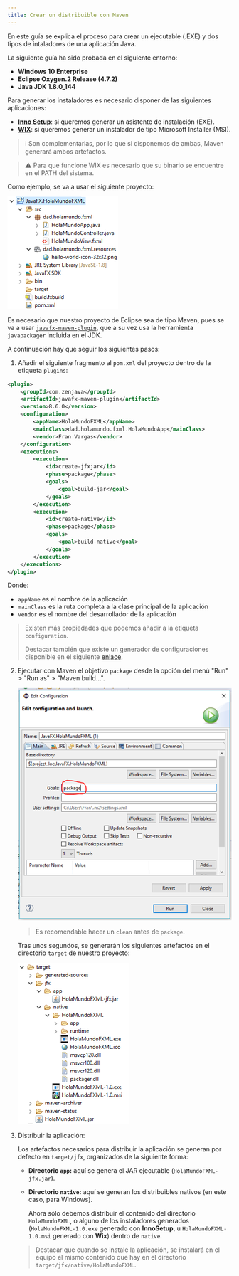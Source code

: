 ```yaml
---
title: Crear un distribuible con Maven
---
```


En este guía se explica el proceso para crear un ejecutable (.EXE) y dos tipos de intaladores de una aplicación Java.

La siguiente guía ha sido probada en el siguiente entorno:

* **Windows 10 Enterprise**
* **Eclipse Oxygen.2 Release (4.7.2)**
* **Java JDK 1.8.0_144**

Para generar los instaladores es necesario disponer de las siguientes aplicaciones:

* [**Inno Setup**](http://www.jrsoftware.org/isdl.php): si queremos generar un asistente de instalación (EXE).
* [**WIX**](http://wixtoolset.org/): si queremos generar un instalador de tipo Microsoft Installer (MSI).

> :information_source: Son complementarias, por lo que si disponemos de ambas, Maven generará ambos artefactos.

> :warning: Para que funcione WIX es necesario que su binario se encuentre en el PATH del sistema. 

Como ejemplo, se va a usar el siguiente proyecto:

![Proyecto HolaMundoFXML](imagenes/proyecto-holamundofxml.png)

Es necesario que nuestro proyecto de Eclipse sea de tipo Maven, pues se va a usar [`javafx-maven-plugin`](https://github.com/javafx-maven-plugin/javafx-maven-plugin), que a su vez usa la herramienta `javapackager` incluida en el JDK.

A continuación hay que seguir los siguientes pasos:

1. Añadir el siguiente fragmento al `pom.xml` del proyecto dentro de la etiqueta `plugins`:

```xml
<plugin>
    <groupId>com.zenjava</groupId>
    <artifactId>javafx-maven-plugin</artifactId>
    <version>8.6.0</version>
    <configuration>
        <appName>HolaMundoFXML</appName>
        <mainClass>dad.holamundo.fxml.HolaMundoApp</mainClass>
        <vendor>Fran Vargas</vendor>
    </configuration>
    <executions>
        <execution>
            <id>create-jfxjar</id>
            <phase>package</phase>
            <goals>
                <goal>build-jar</goal>
            </goals>
        </execution>
        <execution>
            <id>create-native</id>
            <phase>package</phase>
            <goals>
                <goal>build-native</goal>
            </goals>
        </execution>
    </executions>
</plugin>
```

Donde:

* `appName` es el nombre de la aplicación
* `mainClass` es la ruta completa a la clase principal de la aplicación
* `vendor` es el nombre del desarrollador de la aplicación

> Existen más propiedades que podemos añadir a la etiqueta `configuration`. 
>
> Destacar también que existe un generador de configuraciones disponible en el siguiente [enlace](http://javafx-maven-plugin.github.io/).

2. Ejecutar con Maven el objetivo `package` desde la opción del menú "Run" > "Run as" > "Maven build...".

   ![Maven Package Goal](imagenes/maven-package-goal.png)

   > Es recomendable hacer un `clean` antes de `package`.

   Tras unos segundos, se generarán los siguientes artefactos en el directorio `target` de nuestro proyecto:

   ![Artefactos generados](imagenes/artefactos-generados.png)

3. Distribuir la aplicación:

   Los artefactos necesarios para distribuir la aplicación se generan por defecto en `target/jfx`, organizados de la siguiente forma:

   * **Directorio `app`:** aquí se genera el JAR ejecutable (`HolaMundoFXML-jfx.jar`).

   * **Directorio `native`:** aquí se generan los distribuibles nativos (en este caso, para Windows).

     Ahora sólo debemos distribuir el contenido del directorio `HolaMundoFXML`, o alguno de los instaladores generados (`HolaMundoFXML-1.0.exe` generado con **InnoSetup**, u `HolaMundoFXML-1.0.msi` generado con **Wix**) dentro de `native`.

   >  Destacar que cuando se instale la aplicación, se instalará en el equipo el mismo contenido que hay en el directorio `target/jfx/native/HolaMundoFXML`.

   ​

   ​